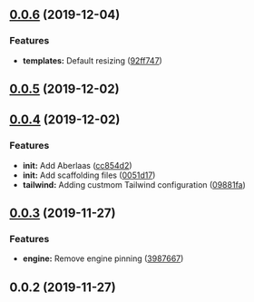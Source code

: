 ## [0.0.6](https://github.com/pixelastic/sov/compare/0.0.5...0.0.6) (2019-12-04)


### Features

* **templates:** Default resizing ([92ff747](https://github.com/pixelastic/sov/commit/92ff747d17fcbf742ef65ac6ee31f481130cce65))

## [0.0.5](https://github.com/pixelastic/sov/compare/0.0.4...0.0.5) (2019-12-02)

## [0.0.4](https://github.com/pixelastic/sov/compare/0.0.3...0.0.4) (2019-12-02)


### Features

* **init:** Add Aberlaas ([cc854d2](https://github.com/pixelastic/sov/commit/cc854d227cdd2518bf16b7442be78da192841e1d))
* **init:** Add scaffolding files ([0051d17](https://github.com/pixelastic/sov/commit/0051d179d411759dbb2f13f182c9b10d83f6f671))
* **tailwind:** Adding custmom Tailwind configuration ([09881fa](https://github.com/pixelastic/sov/commit/09881fafffe90534ad84bdabb2331b618ba03b87))

## [0.0.3](https://github.com/pixelastic/sov/compare/0.0.2...0.0.3) (2019-11-27)


### Features

* **engine:** Remove engine pinning ([3987667](https://github.com/pixelastic/sov/commit/3987667f6eadddd2e0671bb86979a1240f00ccd6))

## 0.0.2 (2019-11-27)

